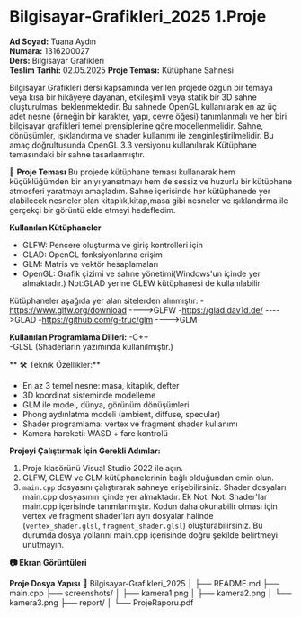 # Bilgisayar-Grafikleri_2025 1.Proje
**Ad Soyad:** Tuana Aydın  
**Numara:** 1316200027  
**Ders:** Bilgisayar Grafikleri  
**Teslim Tarihi:** 02.05.2025
**Proje Teması:** Kütüphane Sahnesi 

Bilgisayar Grafikleri dersi kapsamında verilen projede özgün bir temaya veya kısa bir hikâyeye dayanan, etkileşimli veya statik bir 3D sahne oluşturulması beklenmektedir. Bu sahnede OpenGL kullanılarak en az üç adet nesne (örneğin bir karakter, yapı, çevre öğesi) tanımlanmalı ve her biri bilgisayar grafikleri temel prensiplerine göre modellenmelidir. Sahne, dönüşümler, ışıklandırma ve shader kullanımı ile zenginleştirilmelidir.
Bu amaç doğrultusunda OpenGL 3.3 versiyonu kullanılarak Kütüphane temasındaki bir sahne tasarlanmıştır.
 
🎯 **Proje Teması**
Bu projede kütüphane teması kullanarak hem küçüklüğümden bir anıyı yansıtmayı hem de sessiz ve huzurlu bir kütüphane atmosferi yaratmayı amaçladım. Sahne içerisinde her kütüphanede yer alabilecek nesneler olan kitaplık,kitap,masa gibi nesneler ve ışıklandırma ile gerçekçi bir görüntü elde etmeyi hedefledim.


**Kullanılan Kütüphaneler**
- GLFW: Pencere oluşturma ve giriş kontrolleri için
- GLAD: OpenGL fonksiyonlarına erişim
- GLM: Matris ve vektör hesaplamaları
- OpenGL: Grafik çizimi ve sahne yönetimi(Windows'un içinde yer almaktadır.)
Not:GLAD yerine GLEW kütüphanesi de kullanılabilir.

Kütüphaneler aşağıda yer alan sitelerden alınmıştır:
-https://www.glfw.org/download   ---->GLFW
-https://glad.dav1d.de/  ---->GLAD
-https://github.com/g-truc/glm  ---->GLM

**Kullanılan Programlama Dilleri:**
-C++  
-GLSL (Shaderların yazımında kullanılmıştır.)


** 🛠️ Teknik Özellikler:**
- En az 3 temel nesne: masa, kitaplık, defter
- 3D koordinat sisteminde modelleme
- GLM ile model, dünya, görünüm dönüşümleri
- Phong aydınlatma modeli (ambient, diffuse, specular)
- Shader programlama: vertex ve fragment shader kullanımı
- Kamera hareketi: WASD + fare kontrolü

**Projeyi Çalıştırmak İçin Gerekli Adımlar:**
1. Proje klasörünü Visual Studio 2022 ile açın.
2. GLFW, GLEW ve GLM kütüphanelerinin bağlı olduğundan emin olun.
3. `main.cpp` dosyasını çalıştırarak sahneye erişebilirsiniz. Shader dosyaları main.cpp dosyasının içinde yer almaktadır.
Ek Not: Not: Shader'lar main.cpp içerisinde tanımlanmıştır. Kodun daha okunabilir olması için vertex ve fragment shader'ları ayrı dosyalar halinde (`vertex_shader.glsl`, `fragment_shader.glsl`) oluşturabilirsiniz. Bu durumda dosya yollarını main.cpp içerisinde doğru şekilde belirtmeyi unutmayın.

**📷 Ekran Görüntüleri**



**Proje Dosya Yapısı**
📁 Bilgisayar-Grafikleri_2025
│
├── README.md
├── main.cpp
├── screenshots/
│   ├── kamera1.png
│   ├── kamera2.png
│   └── kamera3.png
├── report/
│   └── ProjeRaporu.pdf
